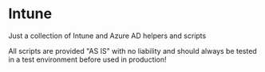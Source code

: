 # Intune

Just a collection of Intune and Azure AD helpers and scripts

All scripts are provided "AS IS" with no liability and should always be tested in a test environment before used in production!
